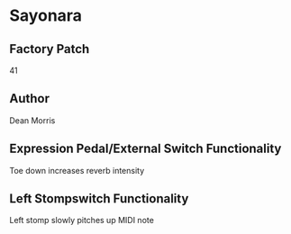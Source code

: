 



# Sayonara

## Factory Patch


41
## Author


Dean Morris
## Expression Pedal/External Switch Functionality


Toe down increases reverb intensity
## Left Stompswitch Functionality


Left stomp slowly pitches up MIDI note